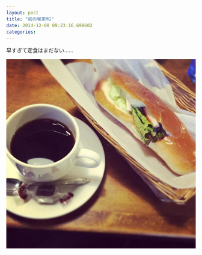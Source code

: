 ```yaml
---
layout: post
title: "初の喫茶MG"
date: 2014-12-08 09:23:16.698602
categories: 
---
```


早すぎて定食はまだない……

![初の喫茶MG。早すぎて定食はまだない……](/assets/images/201412/10848364_602220329901524_2134226319_n.jpg)


